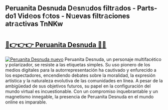 ## Peruanita Desnuda D𝚎sn𝚞dos filtr𝚊dos - Parts-do1 Vid𝚎os f𝚘tos - N𝚞evas filtr𝚊ciones atr𝚊ctivas TnNKw

# <h2><a href="http://mb2b8x.tromn.icu/?c=Peruanita+Desnuda">🔗👉👉👉 Peruanita Desnuda 🔗🔗</a></h2>

[![Peruanita Desnuda nuevo](https://i.imgur.com/pEAQMta.gif)](http://mb2b8x.tromn.icu/?c=Peruanita+Desnuda)
Peruanita Desnuda, un personaje multifacético y polarizador, se resiste a las etiquetas simples. Su uso pionero de los medios digitales para la autorrepresentación ha cautivado y enfurecido a los espectadores, encendiendo debates sobre la moralidad, la expresión artística y la naturaleza evolutiva de las comunidades en línea. A pesar de la ambigüedad de sus objetivos futuros, su papel en la configuración del mundo virtual es incuestionable. Con un compromiso inquebrantable y un magnetismo innegable, la presencia de Peruanita Desnuda en el mundo online es imparable.
